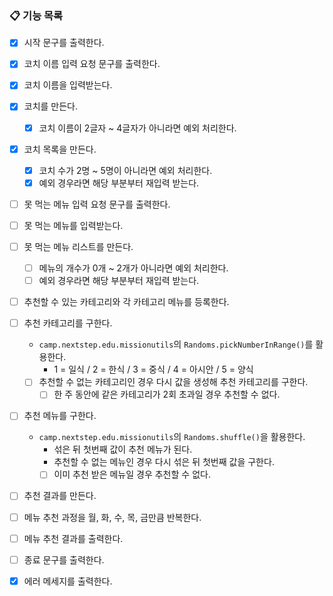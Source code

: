 ### 📋 기능 목록

- [x] 시작 문구를 출력한다.

- [x] 코치 이름 입력 요청 문구를 출력한다.
- [x] 코치 이름을 입력받는다.
- [x] 코치를 만든다.
    - [x] 코치 이름이 2글자 ~ 4글자가 아니라면 예외 처리한다.
- [x] 코치 목록을 만든다.
    - [x] 코치 수가 2명 ~ 5명이 아니라면 예외 처리한다.
    - [x] 예외 경우라면 해당 부분부터 재입력 받는다.

- [ ] 못 먹는 메뉴 입력 요청 문구를 출력한다.
- [ ] 못 먹는 메뉴를 입력받는다.
- [ ] 못 먹는 메뉴 리스트를 만든다.
    - [ ] 메뉴의 개수가 0개 ~ 2개가 아니라면 예외 처리한다.
    - [ ] 예외 경우라면 해당 부분부터 재입력 받는다.

- [ ] 추천할 수 있는 카테고리와 각 카테고리 메뉴를 등록한다.

- [ ] 추천 카테고리를 구한다.
    - `camp.nextstep.edu.missionutils`의 `Randoms.pickNumberInRange()`를 활용한다.
        - 1 = 일식 / 2 = 한식 / 3 = 중식 / 4 = 아시안 / 5 = 양식
    - [ ] 추천할 수 없는 카테고리인 경우 다시 값을 생성해 추천 카테고리를 구한다.
        - [ ] 한 주 동안에 같은 카테고리가 2회 초과일 경우 추천할 수 없다.

- [ ] 추천 메뉴를 구한다.
    - `camp.nextstep.edu.missionutils`의 `Randoms.shuffle()`을 활용한다.
        - 섞은 뒤 첫번째 값이 추천 메뉴가 된다.
        - 추천할 수 없는 메뉴인 경우 다시 섞은 뒤 첫번째 값을 구한다.
        - [ ] 이미 추천 받은 메뉴일 경우 추천할 수 없다.

- [ ] 추천 결과를 만든다.

- [ ] 메뉴 추천 과정을 월, 화, 수, 목, 금만큼 반복한다.

- [ ] 메뉴 추천 결과를 출력한다.
- [ ] 종료 문구를 출력한다.
- [x] 에러 메세지를 출력한다.
